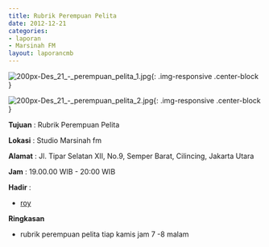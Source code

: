 ```yaml
---
title: Rubrik Perempuan Pelita
date: 2012-12-21
categories:
- laporan
- Marsinah FM
layout: laporancmb
---
```



![200px-Des_21_-_perempuan_pelita_1.jpg](/uploads/200px-Des_21_-_perempuan_pelita_1.jpg){: .img-responsive .center-block }

![200px-Des_21_-_perempuan_pelita_2.jpg](/uploads/200px-Des_21_-_perempuan_pelita_2.jpg){: .img-responsive .center-block }


**Tujuan** : Rubrik Perempuan Pelita 

**Lokasi** : Studio Marsinah fm 

**Alamat** : Jl. Tipar Selatan XII, No.9, Semper Barat, Cilincing, Jakarta Utara 

**Jam** : 19.00.00 WIB - 20:00 WIB 

**Hadir** :
* [roy](http://wiki.ciptamedia.org/wiki/roy)

**Ringkasan**  
* rubrik perempuan pelita tiap kamis jam 7 -8 malam 
